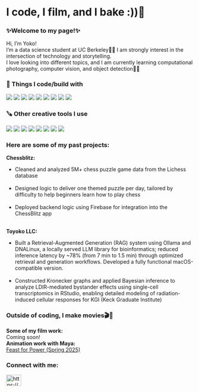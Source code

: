 <h1 align="left">I code, I film, and I bake :))🍰</h1>

<h3 align="left">✨Welcome to my page!✨</h3>

<p align="left">
  Hi, I’m Yoko!<br>
  I’m a data science student at UC Berkeley🧸💛 I am strongly interest in the intersection of technology and storytelling.<br>
  I love looking into different topics, and I am currently learning computational photography, computer vision, and object detection👀🎥
</p>

<h3>🚀 Things I code/build with</h3>
<p>
  <img src="https://img.shields.io/badge/-Python-FFB6C1?logo=python&logoColor=white&style=for-the-badge" />
  <img src="https://img.shields.io/badge/-R-CBAACB?logo=r&logoColor=white&style=for-the-badge" />
  <img src="https://img.shields.io/badge/-SQL-B5EAD7?logo=postgresql&logoColor=white&style=for-the-badge" />
  <img src="https://img.shields.io/badge/-HTML5-FFDAB9?logo=html5&logoColor=white&style=for-the-badge" />
  <img src="https://img.shields.io/badge/-CSS3-AEC6CF?logo=css3&logoColor=white&style=for-the-badge" />
  <img src="https://img.shields.io/badge/AWS-F7CAC9?logo=amazonaws&logoColor=white&style=for-the-badge" />
  <img src="https://img.shields.io/badge/Docker-B5EAD7?logo=docker&logoColor=white&style=for-the-badge" />
  <img src="https://img.shields.io/badge/Google%20Cloud-C7CEEA?logo=googlecloud&logoColor=white&style=for-the-badge" />
  <img src="https://img.shields.io/badge/Hugging%20Face-FFFACD?logo=huggingface&logoColor=black&style=for-the-badge" />
</p>

<h3>🪚 Other creative tools I use</h3>
<p>
  <img src="https://img.shields.io/badge/Blender-FFB347?logo=blender&logoColor=white&style=for-the-badge" />
  <img src="https://img.shields.io/badge/Figma-FFB6C1?logo=figma&logoColor=white&style=for-the-badge" />
  <img src="https://img.shields.io/badge/Adobe%20Illustrator-FFDAB9?logo=adobeillustrator&logoColor=white&style=for-the-badge" />
  <img src="https://img.shields.io/badge/Adobe%20Photoshop-AEC6CF?logo=adobephotoshop&logoColor=white&style=for-the-badge" />
  <img src="https://img.shields.io/badge/Adobe%20Premiere%20Pro-CBAACB?logo=adobepremierepro&logoColor=white&style=for-the-badge" />
  <img src="https://img.shields.io/badge/DaVinci%20Resolve-B5EAD7?logo=davinciresolve&logoColor=white&style=for-the-badge" />
  <img src="https://img.shields.io/badge/Adobe%20Lightroom-C7CEEA?logo=adobelightroom&logoColor=white&style=for-the-badge" />
  <img src="https://img.shields.io/badge/Autodesk%20Maya-F7CAC9?logo=autodeskmaya&logoColor=white&style=for-the-badge" />
</p>

<h3>Here are some of my past projects:</h3>

<p>
  <b>Chessblitz:</b><br>
  <ul>
    <li>Cleaned and analyzed 5M+ chess puzzle game data from the Lichess database</li><br>
    <li>Designed logic to deliver one themed puzzle per day, tailored by difficulty to help beginners learn how to play chess</li><br>
    <li>Deployed backend logic using Firebase for integration into the ChessBlitz app</li><br>
  </ul>
  <b>Toyoko LLC:</b><br>
  <ul>
    <li>Built a Retrieval-Augmented Generation (RAG) system using Ollama and DNALinux, a locally served LLM library for bioinformatics; reduced inference latency by ~78% (from 7 min to 1.5 min) through optimized retrieval and generation workflows. Developed a fully functional macOS-compatible version.</li><br>
    <li>Constructed Kronecker graphs and applied Bayesian inference to analyze LDIR-mediated bystander effects using single-cell transcriptomics in RStudio, enabling detailed modeling of radiation-induced cellular responses for KGI (Keck Graduate Institute)</li>
  </ul>
</p>

<h3>Outside of coding, I make movies🎬💖</h3>
<p>
  <b>Some of my film work:</b><br>
  Coming soon!<br>
  <b>Animation work with Maya:</b><br>
  <a href="https://drive.google.com/file/d/1bFu5mcAPRkdiqeK6JXphBI9niy7jDtQg/view?usp=sharing">Feast for Power (Spring 2025)</a>
</p>
  
<h3 align="left">Connect with me:</h3>
<p align="left">
<a href="www.linkedin.com/in/yoko-furukawa-014993276" target="blank"><img align="center" src="https://raw.githubusercontent.com/rahuldkjain/github-profile-readme-generator/master/src/images/icons/Social/linked-in-alt.svg" alt="https://www.linkedin.com/in/yoko-furukawa-014993276/" height="30" width="40" /></a>
</p>
